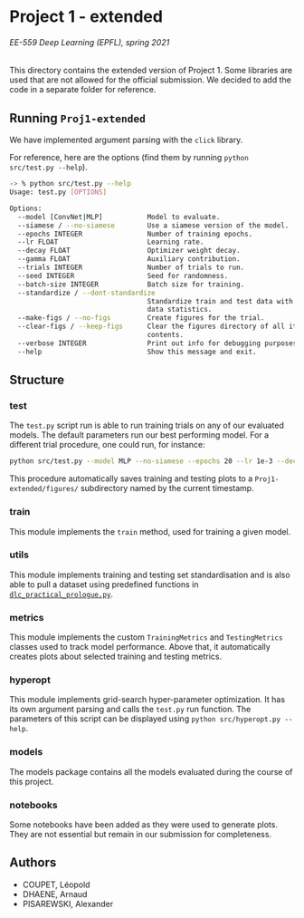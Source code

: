 # Project 1 - extended

###### EE-559 Deep Learning (EPFL), spring 2021

This directory contains the extended version of Project 1. Some libraries are used that are not allowed for the official submission. We decided to add the code in a separate folder for reference.

## Running `Proj1-extended`

We have implemented argument parsing with the `click` library. 

For reference, here are the options (find them by running `python src/test.py --help`).
```bash
-> % python src/test.py --help
Usage: test.py [OPTIONS]

Options:
  --model [ConvNet|MLP]           Model to evaluate.
  --siamese / --no-siamese        Use a siamese version of the model.
  --epochs INTEGER                Number of training epochs.
  --lr FLOAT                      Learning rate.
  --decay FLOAT                   Optimizer weight decay.
  --gamma FLOAT                   Auxiliary contribution.
  --trials INTEGER                Number of trials to run.
  --seed INTEGER                  Seed for randomness.
  --batch-size INTEGER            Batch size for training.
  --standardize / --dont-standardize
                                  Standardize train and test data with train
                                  data statistics.
  --make-figs / --no-figs         Create figures for the trial.
  --clear-figs / --keep-figs      Clear the figures directory of all its
                                  contents.
  --verbose INTEGER               Print out info for debugging purposes.
  --help                          Show this message and exit.

```

## Structure

### test

The `test.py` script run is able to run training trials on any of our evaluated models. The default parameters run our best performing model. For a different trial procedure, one could run, for instance:

```bash
python src/test.py --model MLP --no-siamese --epochs 20 --lr 1e-3 --decay 5e-3 --gamma 0.75 --trials 4
```

This procedure automatically saves training and testing plots to a `Proj1-extended/figures/` subdirectory named by the current timestamp.

### train

This module implements the `train` method, used for training a given model.

### utils

This module implements training and testing set standardisation and is also able to pull a dataset using predefined functions in [`dlc_practical_prologue.py`](dlc_practical_prologue.py).

### metrics

This module implements the custom `TrainingMetrics` and `TestingMetrics` classes used to track model performance. Above that, it automatically creates plots about selected training and testing metrics.

### hyperopt

This module implements grid-search hyper-parameter optimization. It has its own argument parsing and calls the `test.py` run function. The parameters of this script can be displayed using `python src/hyperopt.py --help`.

### models

The models package contains all the models evaluated during the course of this project.

### notebooks

Some notebooks have been added as they were used to generate plots. They are not essential but remain in our submission for completeness.

## Authors

* COUPET, Léopold
* DHAENE, Arnaud
* PISAREWSKI, Alexander
